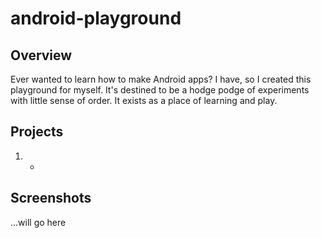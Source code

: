 # android-playground

## Overview

Ever wanted to learn how to make Android apps? I have, so I created this playground for myself. It's destined to be a hodge podge of experiments with little sense of order. It exists as a place of learning and play.

## Projects

1. -


## Screenshots

...will go here
